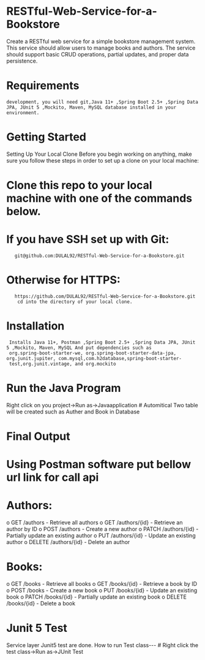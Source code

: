 # RESTful-Web-Service-for-a-Bookstore
   Create a RESTful web service for a simple bookstore management system. This service should allow users to manage books and authors. 
   The service should support basic CRUD operations, partial updates, and proper data persistence.

 # Requirements
    development, you will need git,Java 11+ ,Spring Boot 2.5+ ,Spring Data JPA, JUnit 5 ,Mockito, Maven, MySQL database installed in your 
    environment.

# Getting Started
   Setting Up Your Local Clone Before you begin working on anything, make sure you follow these steps in order to set up a clone on your 
   local machine:

 # Clone this repo to your local machine with one of the commands below.

   # If you have SSH set up with Git:
       git@github.com:DULAL92/RESTful-Web-Service-for-a-Bookstore.git
   # Otherwise for HTTPS:
       https://github.com/DULAL92/RESTful-Web-Service-for-a-Bookstore.git
        cd into the directory of your local clone.
# Installation
     Installs Java 11+, Postman ,Spring Boot 2.5+ ,Spring Data JPA, JUnit 5 ,Mockito, Maven, MySQL And put dependencies such as 
     org.spring-boot-starter-we, org.spring-boot-starter-data-jpa, org.junit.jupiter, com.mysql,com.h2database,spring-boot-starter- 
     test,org.junit.vintage, and org.mockito

# Run the Java Program
   Right click on you project->Run as->Javaapplication # Automitical Two table will be created such as Auther and Book in Database

 # Final Output
   # Using Postman software put bellow url link for call api
 # Authors:
  o GET /authors - Retrieve all authors
  o GET /authors/{id} - Retrieve an author by ID
  o POST /authors - Create a new author
  o PATCH /authors/{id} - Partially update an existing author
  o PUT /authors/{id} - Update an existing author
  o DELETE /authors/{id} - Delete an author

# Books:  
 o GET /books - Retrieve all books
 o GET /books/{id} - Retrieve a book by ID
 o POST /books - Create a new book
 o PUT /books/{id} - Update an existing book
 o PATCH /books/{id} - Partially update an existing book
 o DELETE /books/{id} - Delete a book
 #  Junit 5 Test
Service layer Junit5 test are done. How to run Test class--- # Right click the test class->Run as->JUnit Test
